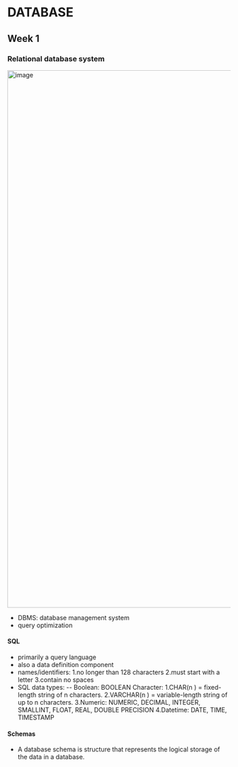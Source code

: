 # DATABASE
## Week 1
### Relational database system
<img width="1213" alt="image" src="https://github.com/user-attachments/assets/9d8b2a0e-cee4-4163-9130-d84e26b13846">

- DBMS: database management system
- query optimization

#### SQL

- primarily a query language
- also a data definition component
- names/identifiers: 1.no longer than 128 characters 2.must start with a letter 3.contain no spaces
- SQL data types:
  -- Boolean: BOOLEAN
  Character: 
        1.CHAR(n ) = fixed-length string of n  characters.
        2.VARCHAR(n ) = variable-length string of up to n  characters.
  3.Numeric: NUMERIC, DECIMAL, INTEGER, SMALLINT, FLOAT, REAL, DOUBLE PRECISION
  4.Datetime: DATE, TIME, TIMESTAMP



#### Schemas

- A database schema is structure that represents the logical storage of the data in a database.
